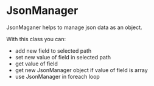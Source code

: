 # JsonManager

JsonMaganer helps to manage json data as an object.

With this class you can:
- add new field to selected path
- set new value of field in selected path
- get value of field
- get new JsonManager object if value of field is array
- use JsonManager in foreach loop
